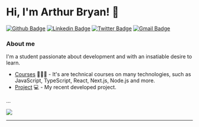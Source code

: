 # Hi, I'm Arthur Bryan! 💫

[![Github Badge](https://img.shields.io/badge/-Github-000?style=flat-square&logo=Github&logoColor=white&link=https://github.com/ufoxy)](https://github.com/ufoxy)
[![Linkedin Badge](https://img.shields.io/badge/-LinkedIn-blue?style=flat-square&logo=Linkedin&logoColor=white&link=https://www.linkedin.com/in/arthurbryan/)](https://www.linkedin.com/in/arthurbryan/)
[![Twitter Badge](https://img.shields.io/badge/-Twitter-1ca0f1?style=flat-square&labelColor=1ca0f1&logo=twitter&logoColor=white)]()
[![Gmail Badge](https://img.shields.io/badge/-Email-ff0000?style=flat-square&labelColor=ff0000&logo=gmail&logoColor=white&link=mailto:arthurbryansk@gmail.com)](mailto:arthurbryansk@gmail.com)

### About me
I'm a student passionate about development and with an insatiable desire to learn.

- [Courses](https://cursos.alura.com.br/user/arthurbryansk/fullCertificate/e36d14aa16871850146e19d0a2ea8036) 👨🏼‍🏫 - It's are technical courses on many technologies, such as JavaScript, TypeScript, React, Next.js, Node.js and more.
- [Project](https://rick-and-morty-ufoxy.vercel.app/) 💻 - My recent developed project.

...

![](https://quotes-github-readme.vercel.app/api?type=horizontal&theme=tokyonight)

---
